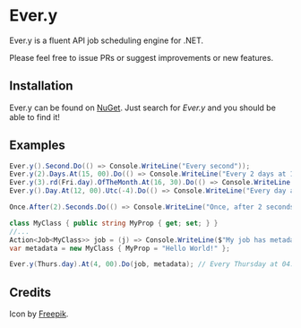 # Ever.y

Ever.y is a fluent API job scheduling engine for .NET.

Please feel free to issue PRs or suggest improvements or new features.

## Installation
Ever.y can be found on [NuGet](https://www.nuget.org/packages/Ever.y). Just search for _Ever.y_ and you should be able to find it!

## Examples

```c#
Ever.y().Second.Do(() => Console.WriteLine("Every second"));
Ever.y(2).Days.At(15, 00).Do(() => Console.WriteLine("Every 2 days at 15:00"));
Ever.y(3).rd(Fri.day).OfTheMonth.At(16, 30).Do(() => Console.WriteLine("Every 3rd Friday of the month at 16:30"));
Ever.y().Day.At(12, 00).Utc(-4).Do(() => Console.WriteLine("Every day at 12:00 in the UTC-04:00 time zone"));

Once.After(2).Seconds.Do(() => Console.WriteLine("Once, after 2 seconds"));
```

```c#
class MyClass { public string MyProp { get; set; } }
//...
Action<Job<MyClass>> job = (j) => Console.WriteLine($"My job has metadata: {j.Metadata.MyProp}");
var metadata = new MyClass { MyProp = "Hello World!" };

Ever.y(Thurs.day).At(4, 00).Do(job, metadata); // Every Thursday at 04:00, do job
```

## Credits
Icon by [Freepik](http://www.flaticon.com/authors/freepik).
